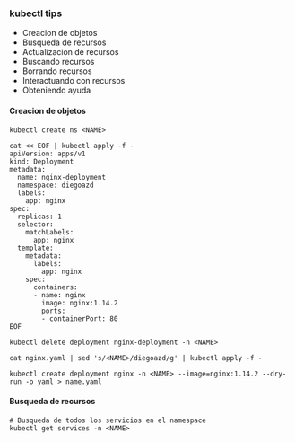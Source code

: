 ### kubectl tips  
- Creacion de objetos  
- Busqueda de recursos  
- Actualizacion de recursos  
- Buscando recursos  
- Borrando recursos  
- Interactuando con recursos  
- Obteniendo ayuda  

#### Creacion de objetos  

```
kubectl create ns <NAME>

cat << EOF | kubectl apply -f -
apiVersion: apps/v1
kind: Deployment
metadata:
  name: nginx-deployment
  namespace: diegoazd
  labels:
    app: nginx
spec:
  replicas: 1
  selector:
    matchLabels:
      app: nginx
  template:
    metadata:
      labels:
        app: nginx
    spec:
      containers:
      - name: nginx
        image: nginx:1.14.2
        ports:
        - containerPort: 80
EOF

kubectl delete deployment nginx-deployment -n <NAME>

cat nginx.yaml | sed 's/<NAME>/diegoazd/g' | kubectl apply -f -

kubectl create deployment nginx -n <NAME> --image=nginx:1.14.2 --dry-run -o yaml > name.yaml
```  

#### Busqueda de recursos  
```
# Busqueda de todos los servicios en el namespace
kubectl get services -n <NAME>
```
